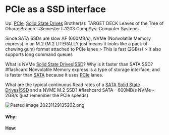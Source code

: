 # PCIe as a SSD interface

Up: [PCIe](pcie), [Solid State Drives](solid_state_drives)
Brother(s):
TARGET DECK
Leaves of the Tree of Ohara::Branch I::Semester I::1203 CompSys::Computer Systems

Since SATA SSDs are slow AF (600MB/s), NVMe (Nonvolatile Memory express) in an M.2 (M.2 LITERALLY just means it looks like a pack of chewing gum) format attached to PCIe lanes
	> This is fast (2GB/s)
	> It also supports long command queues

What is NVMe [Solid State Drives|SSD](solid_state_drives|ssd)? Why is it faster than SATA SSD? #flashcard 
Nonvolatile Memory express is a type of storage interface, and is faster than [SATA](sata) because it uses [PCIe](pcie) lanes.
<!--ID: 1701369260088-->




What are the typical continuous Read rates of a [SATA](sata) [Solid State Drives|SSD](solid_state_drives|ssd) and a NVME M.2 SSD? #flashcard 
SATA - 600MB/s
NVMe - 2GB/s (just remember the PCIe speeds)
<!--ID: 1701369260095-->







![Pasted image 20231129135202.png](pasted_image_20231129135202.png)


























#### Why:
#### How:









